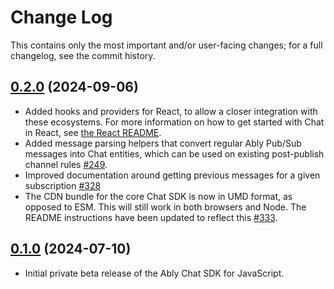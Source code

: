 # Change Log

This contains only the most important and/or user-facing changes; for a full changelog, see the commit history.

## [0.2.0](https://github.com/ably/ably-chat-js/tree/0.2.0) (2024-09-06)

- Added hooks and providers for React, to allow a closer integration with these ecosystems. For more information on how to get started with Chat in React, see [the React README](./src/react/README.md).
- Added message parsing helpers that convert regular Ably Pub/Sub messages into Chat entities, which can be used on existing post-publish channel rules [#249](https://github.com/ably/ably-chat-js/pull/249).
- Improved documentation around getting previous messages for a given subscription [#328](https://github.com/ably/ably-chat-js/pull/328)
- The CDN bundle for the core Chat SDK is now in UMD format, as opposed to ESM. This will still work in both browsers and Node. The README instructions have been updated to reflect this [#333](https://github.com/ably/ably-chat-js/pull/333).

## [0.1.0](https://github.com/ably/ably-chat-js/tree/0.1.0) (2024-07-10)

- Initial private beta release of the Ably Chat SDK for JavaScript.

